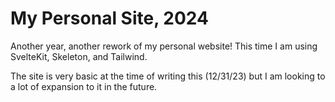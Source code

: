 # My Personal Site, 2024

Another year, another rework of my personal website! This time I am using SvelteKit, Skeleton, and Tailwind.

The site is very basic at the time of writing this (12/31/23) but I am looking to a lot of expansion to it in the future.
